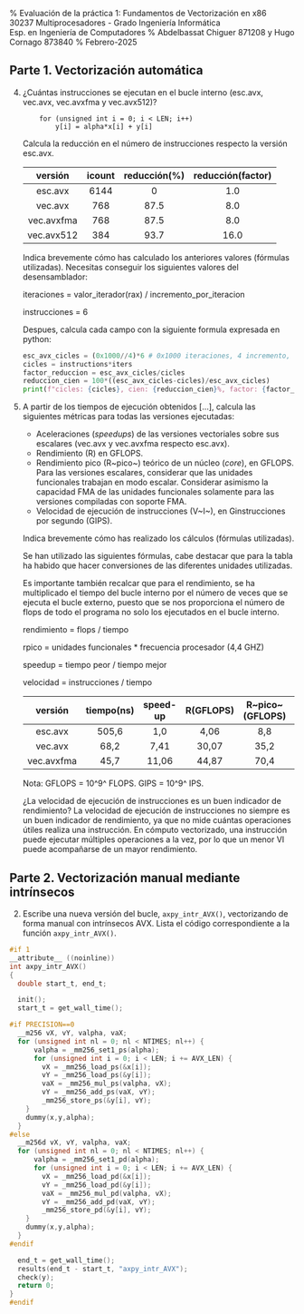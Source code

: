 % Evaluación de la práctica 1: Fundamentos de Vectorización en x86  
  30237 Multiprocesadores - Grado Ingeniería Informática  
  Esp. en Ingeniería de Computadores
% Abdelbassat Chiguer 871208 y Hugo Cornago 873840
% Febrero-2025

## Parte 1. Vectorización automática

4.  ¿Cuántas instrucciones se ejecutan en el bucle interno (esc.avx, vec.avx, vec.avxfma y vec.avx512)?

            for (unsigned int i = 0; i < LEN; i++)
                y[i] = alpha*x[i] + y[i]

    Calcula la reducción en el número de instrucciones respecto la versión esc.avx.

	|  versión   |   icount   | reducción(%) | reducción(factor) |
	|:----------:|:----------:|:------------:|:-----------------:|
	|  esc.avx   |    6144    |       0      |        1.0        |
	|  vec.avx   |     768    |     87.5     |        8.0        |
	| vec.avxfma |     768    |     87.5     |        8.0        |
	| vec.avx512 |     384    |     93.7     |       16.0        |

    Indica brevemente cómo has calculado los anteriores valores (fórmulas utilizadas).
    Necesitas conseguir los siguientes valores del desensamblador:
    
    iteraciones = valor_iterador(rax) / incremento_por_iteracion
    
    instrucciones = 6

    Despues, calcula cada campo con la siguiente formula expresada en python:
    ```python
    esc_avx_cicles = (0x1000//4)*6 # 0x1000 iteraciones, 4 incremento, 6 instrucciones
    cicles = instructions*iters
    factor_reduccion = esc_avx_cicles/cicles
    reduccion_cien = 100*((esc_avx_cicles-cicles)/esc_avx_cicles)
    print(f"cicles: {cicles}, cien: {reduccion_cien}%, factor: {factor_reduccion}")
    ```


6.  A partir de los tiempos de ejecución obtenidos [...],
    calcula las siguientes métricas para todas las versiones ejecutadas:

    - Aceleraciones (_speedups_) de las versiones vectoriales sobre sus escalares (vec.avx y vec.avxfma respecto esc.avx).
    - Rendimiento (R) en GFLOPS.
    - Rendimiento pico (R~pico~) teórico de un núcleo (_core_), en GFLOPS.
      Para las versiones escalares, considerar que las unidades funcionales trabajan en modo escalar.
      Considerar asimismo la capacidad FMA de las unidades funcionales solamente para las versiones compiladas con soporte FMA.
    - Velocidad de ejecución de instrucciones (V~I~), en Ginstrucciones por segundo (GIPS).

    Indica brevemente cómo has realizado los cálculos (fórmulas utilizadas).

    Se han utilizado las siguientes fórmulas, cabe destacar que para la tabla ha habido que hacer conversiones
    de las diferentes unidades utilizadas.

    Es importante también recalcar que para el rendimiento, se ha multiplicado el tiempo del bucle interno por el número de veces
    que se ejecuta el bucle externo, puesto que se nos proporciona el número de flops de todo el programa no solo los
    ejecutados en el bucle interno.

    rendimiento = flops / tiempo

    rpico = unidades funcionales * frecuencia procesador (4,4 GHZ)

    speedup = tiempo peor / tiempo mejor

    velocidad = instrucciones / tiempo

	|  versión   | tiempo(ns) |  speed-up |  R(GFLOPS)  |R~pico~(GFLOPS)| V~I~(GIPS) |
	|:----------:|:----------:|:---------:|:-----------:|:-------------:|:----------:|
	|  esc.avx   |   505,6    |    1,0    |   4,06      |   8,8         |   12,1     |
	|  vec.avx   |   68,2     |    7,41   |   30,07     |   35,2        |   11,26    |
	| vec.avxfma |   45,7     |    11,06  |   44,87     |   70,4        |   16,8     |

    Nota: GFLOPS = 10^9^ FLOPS. GIPS = 10^9^ IPS.

    ¿La velocidad de ejecución de instrucciones es un buen indicador de rendimiento?
    La velocidad de ejecución de instrucciones no siempre es un buen indicador de rendimiento, ya que no mide cuántas operaciones útiles realiza una instrucción.
    En cómputo vectorizado, una instrucción puede ejecutar múltiples operaciones a la vez, por lo que un menor VI puede acompañarse de un mayor rendimiento.

    
## Parte 2. Vectorización manual mediante intrínsecos

2.  Escribe una nueva versión del bucle, `axpy_intr_AVX()`, vectorizando de forma
    manual con intrínsecos AVX.
    Lista el código correspondiente a la función `axpy_intr_AVX()`.

```c
#if 1
__attribute__ ((noinline))
int axpy_intr_AVX()
{
  double start_t, end_t;

  init();
  start_t = get_wall_time();

#if PRECISION==0
  __m256 vX, vY, valpha, vaX;
  for (unsigned int nl = 0; nl < NTIMES; nl++) {
      valpha = _mm256_set1_ps(alpha);
      for (unsigned int i = 0; i < LEN; i += AVX_LEN) {
        vX = _mm256_load_ps(&x[i]);
        vY = _mm256_load_ps(&y[i]);
        vaX = _mm256_mul_ps(valpha, vX);
        vY = _mm256_add_ps(vaX, vY);
        _mm256_store_ps(&y[i], vY);
    }
    dummy(x,y,alpha);
  }
#else
  __m256d vX, vY, valpha, vaX;
  for (unsigned int nl = 0; nl < NTIMES; nl++) {
      valpha = _mm256_set1_pd(alpha);
      for (unsigned int i = 0; i < LEN; i += AVX_LEN) {
        vX = _mm256_load_pd(&x[i]);
        vY = _mm256_load_pd(&y[i]);
        vaX = _mm256_mul_pd(valpha, vX);
        vY = _mm256_add_pd(vaX, vY);
        _mm256_store_pd(&y[i], vY);
    }
    dummy(x,y,alpha);
  }
#endif

  end_t = get_wall_time();
  results(end_t - start_t, "axpy_intr_AVX");
  check(y);
  return 0;
}
#endif
```
